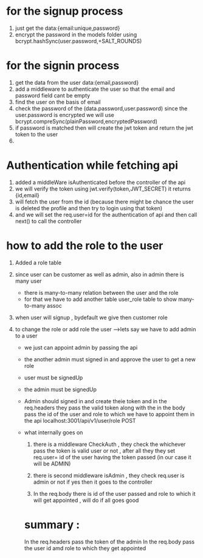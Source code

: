 # for the signup process
1. just get the data:{email:unique,password}
2. encrypt the password in the models folder using bcrypt.hashSync(user.password,+SALT_ROUNDS)

# for the signin process
1. get the data from the user   data:{email,password}
2. add a middleware to authenticate the user so that the email and password field cant be empty
3. find the user on the basis of email
4. check the password of the (data.password,user.password) since the user.password is encrypted
    we will use bcrypt.compreSync(plainPassword,encryptedPassword) 
5.  if password is matched then will create the jwt token and return the jwt token to the user
6. 

# Authentication while fetching api
1. added a middleWare isAuthenticated before the controller of the api
2. we will verify the token using jwt.verify(token,JWT_SECRET) it returns {id,email}
3. will fetch the user from the id (because there might be chance the user is deleted the profile and then try to login using that token)
4.  and we will set the req.user=id for the authentication of api and then call next() to call the controller 



# how to add the role to the user
1. Added a role table
2. since user can be customer as well as admin, also in  admin there is many user
    - there is many-to-many relation between the user and the role
    - for that we have to add another table user_role table to show many-to-many assoc

3. when user will signup , bydefault we give then customer role
4. to change the role or add role the user -->lets say we have to add admin to a user
    - we just can appoint admin by passing the api
    - the another admin must signed in and approve the user to get a new role
    - user must be signedUp
    - the admin must be signedUp

    - Admin should signed in and create theie token and in the req.headers they pass the 
        valid token along with the in the body pass the id of the user and role to which we have to appoint them in the api localhost:3001/api/v1/user/role POST

    - what internally goes on 

        1. there is a middleware CheckAuth , they check the whichever pass the token is valid user or not , after all they they set req.user= id of the user having the token passed
        (in our case it will be ADMIN)

        2. there is second middleware isAdmin , they check req.user is admin or not
            if yes then it goes to the controller
            
        3. In the req.body there is id of the user passed and role to which it will get appointed , will do if all goes good

        # summary :
        In the req.headers pass the token of the admin
        In the req.body pass the user id amd role to which they get appointed    
